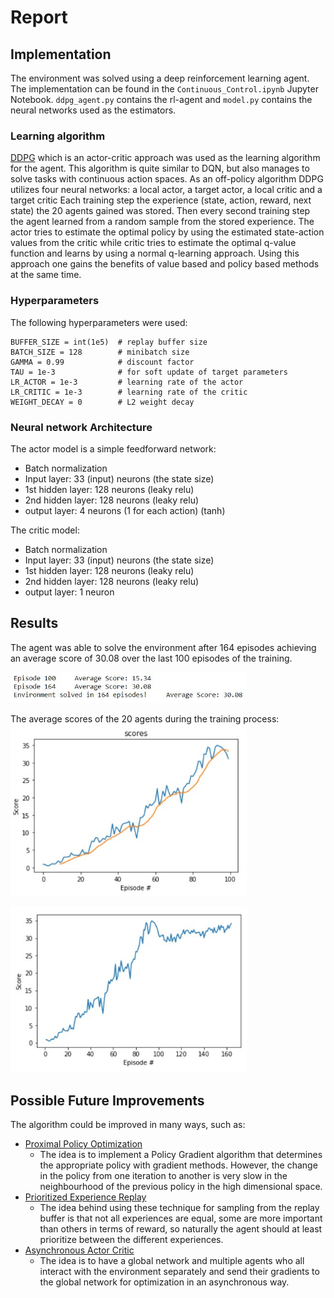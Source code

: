 # Report

## Implementation
The environment was solved using a deep reinforcement learning agent. The implementation can be found in the `Continuous_Control.ipynb` Jupyter Notebook.
`ddpg_agent.py` contains the rl-agent and `model.py` contains the neural networks used as the estimators. 

### Learning algorithm
[DDPG](https://arxiv.org/abs/1509.02971) which is an actor-critic approach was used as the learning algorithm for the agent.
This algorithm is quite similar to DQN, but also manages to solve tasks with continuous action spaces. As an off-policy algorithm
DDPG utilizes four neural networks: a local actor, a target actor, a local critic and a target critic
Each training step the experience (state, action, reward, next state) the 20 agents gained was stored.
Then every second training step the agent learned from a random sample from the stored experience. The actor tries to estimate the
optimal policy by using the estimated state-action values from the critic while critic tries to estimate the optimal q-value function
and learns by using a normal q-learning approach. Using this approach one gains the benefits of value based and policy based
methods at the same time.

### Hyperparameters
The following hyperparameters were used:
```
BUFFER_SIZE = int(1e5)  # replay buffer size
BATCH_SIZE = 128        # minibatch size
GAMMA = 0.99            # discount factor
TAU = 1e-3              # for soft update of target parameters
LR_ACTOR = 1e-3         # learning rate of the actor
LR_CRITIC = 1e-3        # learning rate of the critic
WEIGHT_DECAY = 0        # L2 weight decay
```

### Neural network Architecture
The actor model is a simple feedforward network:
* Batch normalization
* Input layer: 33 (input) neurons (the state size)
* 1st hidden layer: 128 neurons (leaky relu)
* 2nd hidden layer: 128 neurons (leaky relu)
* output layer: 4 neurons (1 for each action) (tanh)

The critic model:
* Batch normalization
* Input layer: 33 (input) neurons (the state size)
* 1st hidden layer: 128 neurons (leaky relu)
* 2nd hidden layer: 128 neurons (leaky relu)
* output layer: 1 neuron

## Results
The agent was able to solve the environment after 164 episodes achieving an average score of 30.08 over the last 100 episodes
of the training.
<br>

<img src="/assets/training_log.jpg" width="75%" align="top-left" alt="" title="Training Logs" />
<br>

The average scores of the 20 agents during the training process:
<img src="/assets/Scores_over_last_100_episodes.jpg" width="75%" align="top-left" alt="" title="Scores over last 100 episodes" />
<br>

<img src="/assets/Scores_over_all_164_episodes.jpg" width="75%" align="top-left" alt="" title="Scores over all 164 episodes" />

## Possible Future Improvements
The algorithm could be improved in many ways, such as:

- [Proximal Policy Optimization](https://arxiv.org/abs/1707.06347)
  - The idea is to implement a Policy Gradient algorithm that determines the appropriate policy with gradient methods. However, the change in the policy from one iteration to another is very slow in the neighbourhood of the previous policy in the high dimensional space.
- [Prioritized Experience Replay](https://arxiv.org/abs/1511.05952)
  - The idea behind using these technique for sampling from the replay buffer is that not all experiences are equal, some are more important than others in terms of reward, so naturally the agent should at least prioritize between the different experiences.
- [Asynchronous Actor Critic](https://medium.com/emergent-future/simple-reinforcement-learning-with-tensorflow-part-8-asynchronous-actor-critic-agents-a3c-c88f72a5e9f2)
  - The idea is to have a global network and multiple agents who all interact with the environment separately and send their gradients to the global network for optimization in an asynchronous way.
